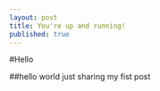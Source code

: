 ```yaml
---
layout: post
title: You're up and running!
published: true
---
```


#Hello

##hello world just sharing my fist post